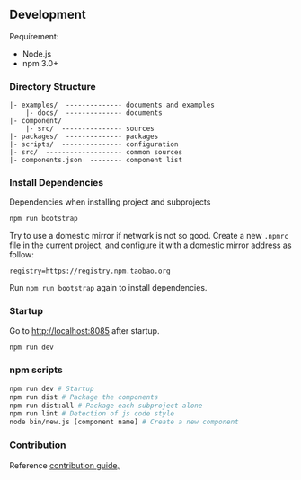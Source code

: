 ## Development

Requirement:

 - Node.js
 - npm 3.0+

### Directory Structure
```text
|- examples/  -------------- documents and examples
    |- docs/  -------------- documents
|- component/
    |- src/  --------------- sources
|- packages/  -------------- packages
|- scripts/  --------------- configuration
|- src/  ------------------- common sources
|- components.json  -------- component list
```

### Install Dependencies

Dependencies when installing project and subprojects

```bash
npm run bootstrap
```

Try to use a domestic mirror if network is not so good. Create a new `.npmrc` file in the current project, and configure it with a domestic mirror address as follow: 

```text
registry=https://registry.npm.taobao.org
```

Run `npm run bootstrap` again to install dependencies.

### Startup

Go to [http://localhost:8085](http://localhost:8085) after startup.

```bash
npm run dev
```

### npm scripts
```bash
npm run dev # Startup
npm run dist # Package the components
npm run dist:all # Package each subproject alone
npm run lint # Detection of js code style
node bin/new.js [component name] # Create a new component
```

### Contribution

Reference <a href="https://github.com/ElemeFE/element/blob/master/.github/CONTRIBUTING.md" target="_blank">contribution guide</a>。

